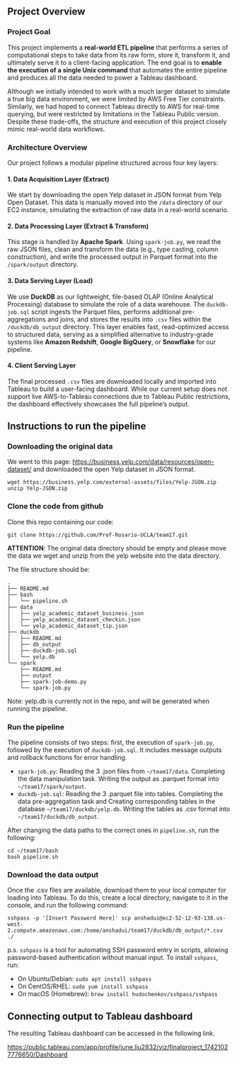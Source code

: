 ## Project Overview

### Project Goal

This project implements a **real-world ETL pipeline** that performs a series of computational steps to take data from its raw form, store it, transform it, and ultimately serve it to a client-facing application. The end goal is to **enable the execution of a single Unix command** that automates the entire pipeline and produces all the data needed to power a Tableau dashboard.

Although we initially intended to work with a much larger dataset to simulate a true big data environment, we were limited by AWS Free Tier constraints. Similarly, we had hoped to connect Tableau directly to AWS for real-time querying, but were restricted by limitations in the Tableau Public version. Despite these trade-offs, the structure and execution of this project closely mimic real-world data workflows.

### Architecture Overview

Our project follows a modular pipeline structured across four key layers:

#### 1. Data Acquisition Layer (Extract)

We start by downloading the open Yelp dataset in JSON format from Yelp Open Dataset. This data is manually moved into the `/data` directory of our EC2 instance, simulating the extraction of raw data in a real-world scenario.

#### 2. Data Processing Layer (Extract & Transform)

This stage is handled by **Apache Spark**. Using `spark-job.py`, we read the raw JSON files, clean and transform the data (e.g., type casting, column construction), and write the processed output in Parquet format into the `/spark/output` directory.

#### 3. Data Serving Layer (Load)

We use **DuckDB** as our lightweight, file-based OLAP (Online Analytical Processing) database to simulate the role of a data warehouse. The `duckdb-job.sql` script ingests the Parquet files, performs additional pre-aggregations and joins, and stores the results into `.csv` files within the `/duckdb/db_output` directory. This layer enables fast, read-optimized access to structured data, serving as a simplified alternative to industry-grade systems like **Amazon Redshift**, **Google BigQuery**, or **Snowflake** for our pipeline.

#### 4. Client Serving Layer

The final processed `.csv` files are downloaded locally and imported into Tableau to build a user-facing dashboard. While our current setup does not support live AWS-to-Tableau connections due to Tableau Public restrictions, the dashboard effectively showcases the full pipeline’s output.

## Instructions to run the pipeline

### Downloading the original data

We went to this page: https://business.yelp.com/data/resources/open-dataset/ and downloaded the open Yelp dataset in JSON format.

```
wget https://business.yelp.com/external-assets/files/Yelp-JSON.zip
unzip Yelp-JSON.zip
```

### Clone the code from github

Clone this repo containing our code:

```
git clone https://github.com/Prof-Rosario-UCLA/team17.git
```

**ATTENTION**: The original data directory should be empty and please move the data we wget and unzip from the yelp website into the data directory.

The file structure should be:

```
.
├── README.md
├── bash
│   └── pipeline.sh
├── data
│   ├── yelp_academic_dataset_business.json
│   ├── yelp_academic_dataset_checkin.json
│   └── yelp_academic_dataset_tip.json
├── duckdb
│   ├── README.md
│   ├── db_output
│   ├── duckdb-job.sql
│   └── yelp.db
└── spark
    ├── README.md
    ├── output
    ├── spark-job-demo.py
    └── spark-job.py
```

Note: yelp.db is currently not in the repo, and will be generated when running the pipeline.

### Run the pipeline

The pipeline consists of two steps: first, the execution of `spark-job.py`, followed by the execution of `duckdb-job.sql`. It includes message outputs and rollback functions for error handling.

- `spark-job.py`: Reading the 3 .json files from `~/team17/data`. Completing the data manipulation task. Writing the output as .parquet format into `~/team17/spark/output`.
- `duckdb-job.sql`: Reading the 3 .parquet file into tables. Completing the data pre-aggregation task and Creating corresponding tables in the database `~/team17/duckdb/yelp.db`. Writing the tables as .csv format into `~/team17/duckdb/db_output`.

After changing the data paths to the correct ones in `pipeline.sh`, run the following:

```
cd ~/team17/bash
bash pipeline.sh
```

### Download the data output

Once the .csv files are available, download them to your local computer for loading into Tableau. To do this, create a local directory, navigate to it in the console, and run the following command:

```
sshpass -p '[Insert Password Here]' scp anshadui@ec2-52-12-93-138.us-west-2.compute.amazonaws.com:/home/anshadui/team17/duckdb/db_output/*.csv ./
```

p.s. `sshpass` is a tool for automating SSH password entry in scripts, allowing password-based authentication without manual input. To install `sshpass`, run:

- On Ubuntu/Debian: `sudo apt install sshpass`
- On CentOS/RHEL: `sudo yum install sshpass`
- On macOS (Homebrew): `brew install hudochenkov/sshpass/sshpass`

## Connecting output to Tableau dashboard

The resulting Tableau dashboard can be accessed in the following link. 

https://public.tableau.com/app/profile/june.liu2832/viz/finalproject_17421027776650/Dashboard
